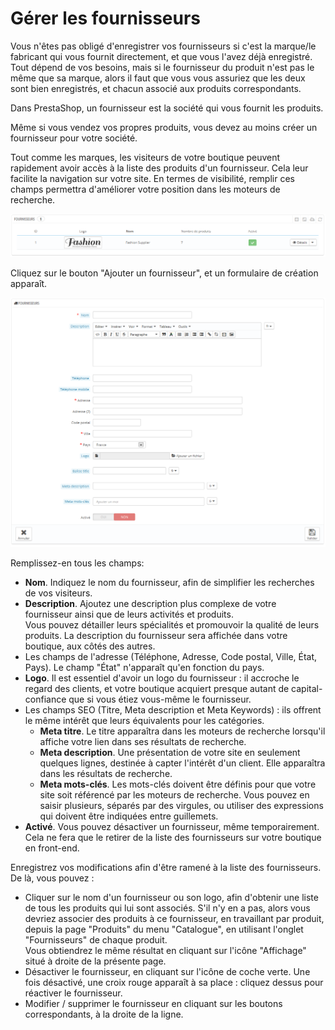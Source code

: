 # Gérer les fournisseurs

Vous n'êtes pas obligé d'enregistrer vos fournisseurs si c'est la marque/le fabricant qui vous fournit directement, et que vous l'avez déjà enregistré. Tout dépend de vos besoins, mais si le fournisseur du produit n'est pas le même que sa marque, alors il faut que vous vous assuriez que les deux sont bien enregistrés, et chacun associé aux produits correspondants.

Dans PrestaShop, un fournisseur est la société qui vous fournit les produits.

Même si vous vendez vos propres produits, vous devez au moins créer un fournisseur pour votre société.

Tout comme les marques, les visiteurs de votre boutique peuvent rapidement avoir accès à la liste des produits d'un fournisseur. Cela leur facilite la navigation sur votre site. En termes de visibilité, remplir ces champs permettra d'améliorer votre position dans les moteurs de recherche.

![](../../../.gitbook/assets/23038574.png)

Cliquez sur le bouton "Ajouter un fournisseur", et un formulaire de création apparaît.

![](../../../.gitbook/assets/23038577.png)

Remplissez-en tous les champs:

* **Nom**. Indiquez le nom du fournisseur, afin de simplifier les recherches de vos visiteurs.
* **Description**. Ajoutez une description plus complexe de votre fournisseur ainsi que de leurs activités et produits.\
  &#x20;Vous pouvez détailler leurs spécialités et promouvoir la qualité de leurs produits. La description du fournisseur sera affichée dans votre boutique, aux côtés des autres.
* Les champs de l'adresse (Téléphone, Adresse, Code postal, Ville, État, Pays). Le champ "État" n'apparaît qu'en fonction du pays.
* **Logo**. Il est essentiel d'avoir un logo du fournisseur : il accroche le regard des clients, et votre boutique acquiert presque autant de capital-confiance que si vous étiez vous-même le fournisseur.
* Les champs SEO (Titre, Meta description et Meta Keywords) : ils offrent le même intérêt que leurs équivalents pour les catégories.
  * **Meta titre**. Le titre apparaîtra dans les moteurs de recherche lorsqu'il affiche votre lien dans ses résultats de recherche.
  * **Meta description**. Une présentation de votre site en seulement quelques lignes, destinée à capter l'intérêt d'un client. Elle apparaîtra dans les résultats de recherche.
  * **Meta mots-clés**. Les mots-clés doivent être définis pour que votre site soit référencé par les moteurs de recherche. Vous pouvez en saisir plusieurs, séparés par des virgules, ou utiliser des expressions qui doivent être indiquées entre guillemets.
* **Activé**. Vous pouvez désactiver un fournisseur, même temporairement. Cela ne fera que le retirer de la liste des fournisseurs sur votre boutique en front-end.

Enregistrez vos modifications afin d'être ramené à la liste des fournisseurs. De là, vous pouvez :

* Cliquer sur le nom d'un fournisseur ou son logo, afin d'obtenir une liste de tous les produits qui lui sont associés. S'il n'y en a pas, alors vous devriez associer des produits à ce fournisseur, en travaillant par produit, depuis la page "Produits" du menu "Catalogue", en utilisant l'onglet "Fournisseurs" de chaque produit.\
  &#x20;Vous obtiendrez le même résultat en cliquant sur l'icône "Affichage" situé à droite de la présente page.
* Désactiver le fournisseur, en cliquant sur l'icône de coche verte. Une fois désactivé, une croix rouge apparaît à sa place : cliquez dessus pour réactiver le fournisseur.
* Modifier / supprimer le fournisseur en cliquant sur les boutons correspondants, à la droite de la ligne.
